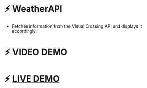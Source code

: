 # ⚡ WeatherAPI
- Fetches information from the Visual Crossing API and displays it accordingly.

# ⚡ VIDEO DEMO

# ⚡ **[LIVE DEMO](https://weather-api-lovat-mu.vercel.app/)**
